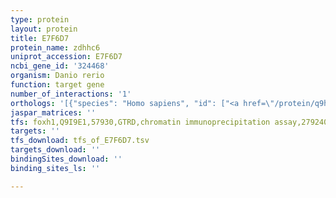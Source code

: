 ```yaml
---
type: protein
layout: protein
title: E7F6D7
protein_name: zdhhc6
uniprot_accession: E7F6D7
ncbi_gene_id: '324468'
organism: Danio rerio
function: target gene
number_of_interactions: '1'
orthologs: '[{"species": "Homo sapiens", "id": ["<a href=\"/protein/q9h6r6\">Q9H6R6</a>"]}, {"species": "Mus musculus", "id": ["<a href=\"/protein/q9cpv7\">Q9CPV7</a>"]}, {"species": "Rattus norvegicus", "id": ["<a href=\"/protein/a0a0g2k7f3\">A0A0G2K7F3</a>"]}, {"species": "Drosophila melanogaster", "id": ["Q9VSV3", "Q8SWX8"]}, {"species": "Caenorhabditis elegans", "id": ["<a href=\"/protein/g5efd8\">G5EFD8</a>"]}]'
jaspar_matrices: ''
tfs: foxh1,Q9I9E1,57930,GTRD,chromatin immunoprecipitation assay,27924024%5Buid%5D,No
targets: ''
tfs_download: tfs_of_E7F6D7.tsv
targets_download: ''
bindingSites_download: ''
binding_sites_ls: ''

---
```


